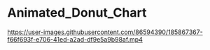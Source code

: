 # Animated_Donut_Chart

https://user-images.githubusercontent.com/86594390/185867367-f66f693f-e706-41ed-a2ad-df9e5a9b98af.mp4
